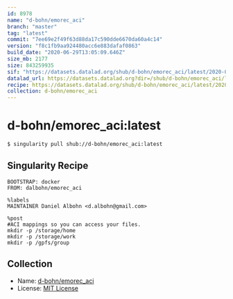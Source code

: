 ```yaml
---
id: 8978
name: "d-bohn/emorec_aci"
branch: "master"
tag: "latest"
commit: "7ee69e2f49f63d88da17c590dde6670da60a4c14"
version: "f8c1fb9aa924480acc6e883dafaf0863"
build_date: "2020-06-29T13:05:09.646Z"
size_mb: 2177
size: 843259935
sif: "https://datasets.datalad.org/shub/d-bohn/emorec_aci/latest/2020-06-29-7ee69e2f-f8c1fb9a/f8c1fb9aa924480acc6e883dafaf0863.simg"
datalad_url: https://datasets.datalad.org?dir=/shub/d-bohn/emorec_aci/latest/2020-06-29-7ee69e2f-f8c1fb9a/
recipe: https://datasets.datalad.org/shub/d-bohn/emorec_aci/latest/2020-06-29-7ee69e2f-f8c1fb9a/Singularity
collection: d-bohn/emorec_aci
---
```


# d-bohn/emorec_aci:latest

```bash
$ singularity pull shub://d-bohn/emorec_aci:latest
```

## Singularity Recipe

```singularity
BOOTSTRAP: docker
FROM: dalbohn/emorec_aci

%labels
MAINTAINER Daniel Albohn <d.albohn@gmail.com>

%post
#ACI mappings so you can access your files.
mkdir -p /storage/home
mkdir -p /storage/work
mkdir -p /gpfs/group
```

## Collection

 - Name: [d-bohn/emorec_aci](https://github.com/d-bohn/emorec_aci)
 - License: [MIT License](https://api.github.com/licenses/mit)

